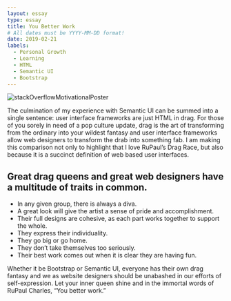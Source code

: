 ```yaml
---
layout: essay
type: essay
title: You Better Work
# All dates must be YYYY-MM-DD format!
date: 2019-02-21
labels:
  - Personal Growth
  - Learning
  - HTML
  - Semantic UI
  - Bootstrap
---
```


![stackOverflowMotivationalPoster](https://qauchida.github.io/images/rpdr.png)

The culmination of my experience with Semantic UI can be summed into a single sentence: user interface frameworks are just HTML in drag. For those of you sorely in need of a pop culture update, drag is the art of transforming from the ordinary into your wildest fantasy and user interface frameworks allow web designers to transform the drab into something fab. I am making this comparison not only to highlight that I love RuPaul’s Drag Race, but also because it is a succinct definition of web based user interfaces. 


## Great drag queens and great web designers have a multitude of traits in common. 
- In any given group, there is always a diva. 
- A great look will give the artist a sense of pride and accomplishment.
- Their full designs are cohesive, as each part works together to support the whole.
- They express their individuality.
- They go big or go home.
- They don’t take themselves too seriously.
- Their best work comes out when it is clear they are having fun.


Whether it be Bootstrap or Semantic UI, everyone has their own drag fantasy and we as website designers should be unabashed in our efforts of self-expression. Let your inner queen shine and in the immortal words of RuPaul Charles, “You better work.”
